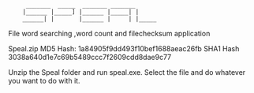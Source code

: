          _______  _____  _______ _______       
        |______ |_____] |______ |_____| |     
        ______| |       |______ |     | |_____
              
              
File word searching ,word count and filechecksum application

Speal.zip
MD5 Hash:  1a84905f9dd493f10bef1688aeac26fb
SHA1 Hash  3038a640d1e7c69b5489ccc7f2609cdd8dae9c77


Unzip the Speal folder and run speal.exe. Select the file and do whatever you want to do with it.



